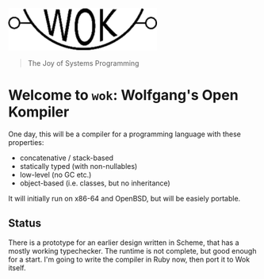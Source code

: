![Wok](logo.png)

> The Joy of Systems Programming

# Welcome to `wok`: Wolfgang's Open Kompiler

One day, this will be a compiler for a programming language with these properties:

- concatenative / stack-based
- statically typed (with non-nullables)
- low-level (no GC etc.)
- object-based (i.e. classes, but no inheritance)

It will initially run on x86-64 and OpenBSD, but will be easiely portable.

## Status

There is a prototype for an earlier design written in Scheme, that has a mostly working typechecker.
The runtime is not complete, but good enough for a start.
I'm going to write the compiler in Ruby now, then port it to Wok itself.
